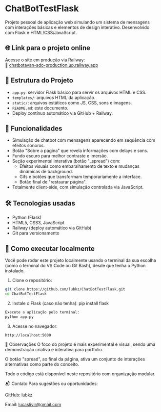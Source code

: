 # ChatBotTestFlask

Projeto pessoal de aplicação web simulando um sistema de mensagens com interações básicas e elementos de design interativo. Desenvolvido com Flask e HTML/CSS/JavaScript.

## 🌐 Link para o projeto online

Acesse o site em produção via Railway:  
🔗 [chatbotavan-ado-production.up.railway.app](https://chatbotavan-ado-production.up.railway.app)

## 📁 Estrutura do Projeto

- `app.py`: servidor Flask básico para servir os arquivos HTML e CSS.
- `templates/`: arquivos HTML da aplicação.
- `static/`: arquivos estáticos como JS, CSS, sons e imagens.
- `README.md`: este documento.
- Deploy contínuo automático via GitHub + Railway.

## 🧠 Funcionalidades

- Simulação de chatbot com mensagens aparecendo em sequência com efeitos sonoros.
- Botão "Sobre a página" que revela informações com delays e sons.
- Fundo escuro para melhor contraste e imersão.
- Seção experimental interativa (botão "_spread") com:
  - Efeitos visuais como embaralhamento de texto e mudanças dinâmicas de background.
  - Gifs e botões que transformam temporariamente a interface.
  - Botão final de "restaurar página".
- Totalmente client-side, com simulação controlada via JavaScript.

## 🛠️ Tecnologias usadas

- Python (Flask)
- HTML5, CSS3, JavaScript
- Railway (deploy automático via GitHub)
- Git para versionamento

## 🚀 Como executar localmente

Você pode rodar este projeto localmente usando o terminal da sua escolha (como o terminal do VS Code ou Git Bash), desde que tenha o Python instalado.

1. Clone o repositório:

```bash
git clone https://github.com/lubkz/ChatBotTestFlask.git
cd ChatBotTestFlask
```

2. Instale o Flask (caso não tenha):
pip install flask

```bash
Execute a aplicação pelo terminal:
python app.py
```
3. Acesse no navegador:

```bash
http://localhost:5000
```

👀 Observações
O foco do projeto é mais experimental e visual, sendo uma demonstração criativa e interativa para portfolio.

O botão "spread", ao final da página, ativa um conjunto de interações alternativas como parte do conceito.

Todo o código está disponível neste repositório com organização modular.

📬 Contato
Para sugestões ou oportunidades:

GitHub: lubkz

Email: lucaslivir@gmail.com
